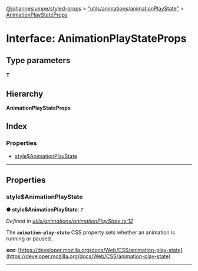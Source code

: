 [@johanneslumpe/styled-props](../README.md) > ["utils/animations/animationPlayState"](../modules/_utils_animations_animationplaystate_.md) > [AnimationPlayStateProps](../interfaces/_utils_animations_animationplaystate_.animationplaystateprops.md)

# Interface: AnimationPlayStateProps

## Type parameters
#### T 
## Hierarchy

**AnimationPlayStateProps**

## Index

### Properties

* [style$AnimationPlayState](_utils_animations_animationplaystate_.animationplaystateprops.md#style_animationplaystate)

---

## Properties

<a id="style_animationplaystate"></a>

###  style$AnimationPlayState

**● style$AnimationPlayState**: *`T`*

*Defined in [utils/animations/animationPlayState.ts:12](https://github.com/johanneslumpe/styled-props/blob/8e709f1/src/utils/animations/animationPlayState.ts#L12)*

The **`animation-play-state`** CSS property sets whether an animation is running or paused.

*__see__*: [https://developer.mozilla.org/docs/Web/CSS/animation-play-state](https://developer.mozilla.org/docs/Web/CSS/animation-play-state)

___

